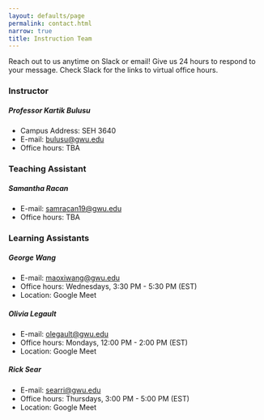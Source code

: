 ```yaml
---
layout: defaults/page
permalink: contact.html
narrow: true
title: Instruction Team
---
```


Reach out to us anytime on Slack or email! Give us 24 hours to respond to your message. Check Slack for the links to virtual office hours.

### Instructor
##### Professor Kartik Bulusu
- Campus Address: SEH 3640
- E-mail: bulusu@gwu.edu
- Office hours: TBA

### Teaching Assistant
##### Samantha Racan
- E-mail: samracan19@gwu.edu
- Office hours: TBA

### Learning Assistants
##### George Wang
- E-mail: maoxiwang@gwu.edu
- Office hours: Wednesdays, 3:30 PM - 5:30 PM (EST)
- Location: Google Meet

##### Olivia Legault
- E-mail: olegault@gwu.edu
- Office hours: Mondays, 12:00 PM - 2:00 PM (EST)
- Location: Google Meet

##### Rick Sear
- E-mail: searri@gwu.edu
- Office hours: Thursdays, 3:00 PM - 5:00 PM (EST)
- Location: Google Meet